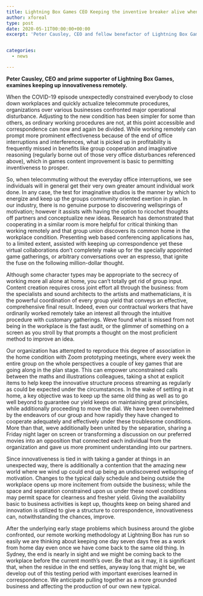 ```yaml
---
title: Lightning Box Games CEO Keeping the inventive breaker alive when working from home
author: xforeal 
type: post
date: 2020-05-11T00:00:00+00:00
excerpt: 'Peter Causley, CEO and fellow benefactor of Lightning Box Games, talks about keeping up imagination remotely '


categories:
  - news

---
```

**Peter Causley, CEO and prime supporter of Lightning Box Games, examines keeping up innovativeness remotely.** 

When the COVID-19 episode unexpectedly constrained everybody to close down workplaces and quickly actualize telecommute procedures, organizations over various businesses confronted major operational disturbance. Adjusting to the new condition has been simpler for some than others, as ordinary working procedures are not, at this point accessible and correspondence can now and again be divided. While working remotely can prompt more prominent effectiveness because of the end of office interruptions and interferences, what is picked up in profitability is frequently missed in benefits like group cooperation and imaginative reasoning (regularly borne out of those very office disturbances referenced above), which in games content improvement is basic to permitting inventiveness to prosper. 

So, when telecommuting without the everyday office interruptions, we see individuals will in general get their very own greater amount individual work done. In any case, the test for imaginative studios is the manner by which to energize and keep up the groups community oriented exertion in plan. In our industry, there is no genuine purpose to discovering wellsprings of motivation; however it assists with having the option to ricochet thoughts off partners and conceptualize new ideas. Research has demonstrated that cooperating in a similar room is more helpful for critical thinking than working remotely and that group union discovers its common home in the workplace condition. Presenting web based conferencing applications has, to a limited extent, assisted with keeping up correspondence yet these virtual collaborations don&#8217;t completely make up for the specially appointed game gatherings, or arbitrary conversations over an espresso, that ignite the fuse on the following million-dollar thought. 

Although some character types may be appropriate to the secrecy of working more all alone at home, you can&#8217;t totally get rid of group input. Content creation requires cross joint effort all through the business: from the specialists and sound architects to the artists and mathematicians, it is the powerful coordination of every group yield that conveys an effective, comprehensive final result. Indeed, even our contractual workers that have ordinarily worked remotely take an interest all through the intuitive procedure with customary gatherings. Weve found what is missed from not being in the workplace is the fast audit, or the glimmer of something on a screen as you stroll by that prompts a thought on the most proficient method to improve an idea. 

Our organization has attempted to reproduce this degree of association in the home condition with Zoom prototyping meetings, where every week the entire group on the whole perspectives a couple of key games that are going along in the plan stage. This can empower unconstrained calls between the maths and illustrations colleagues, taking a shot at explicit items to help keep the innovative structure process streaming as regularly as could be expected under the circumstances. In the wake of settling in at home, a key objective was to keep up the same old thing as well as to go well beyond to guarantee our yield keeps on maintaining great principles, while additionally proceeding to move the dial. We have been overwhelmed by the endeavors of our group and how rapidly they have changed to cooperate adequately and effectively under these troublesome conditions. More than that, weve additionally been united by the separation, sharing a Friday night lager on screen or transforming a discussion on our preferred movies into an opposition that connected each individual from the organization and gave us more prominent understanding into our partners. 

Since innovativeness is tied in with taking a gander at things in an unexpected way, there is additionally a contention that the amazing new world where we wind up could end up being an undiscovered wellspring of motivation. Changes to the typical daily schedule and being outside the workplace opens up more incitement from outside the business; while the space and separation constrained upon us under these novel conditions may permit space for clearness and fresher yield. Giving the availability basic to business activities is kept up, thoughts keep on being shared and innovation is utilized to give a structure to correspondence, innovativeness can, notwithstanding the chances, improve. 

After the underlying early stage problems which business around the globe confronted, our remote working methodology at Lightning Box has run so easily we are thinking about keeping one day seven days free as a work from home day even once we have come back to the same old thing. In Sydney, the end is nearly in sight and we might be coming back to the workplace before the current month&#8217;s over. Be that as it may, it is significant that, when the residue in the end settles, anyway long that might be, we develop out of this testing period with important exercises learned in correspondence. We anticipate pulling together as a more grounded business and affecting the production of our own new typical.